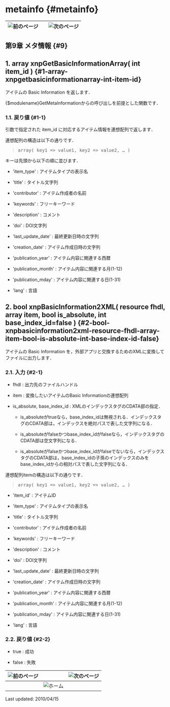 # metainfo {#metainfo}

| ![前のページ](../../assets/commonlib/prev.gif)  |   |  ![次のページ](../../assets/commonlib/next.gif) |
| --- | :-: | --- |

## 第9章 メタ情報 {#9}

## 1\. array xnpGetBasicInformationArray( int item_id ) {#1-array-xnpgetbasicinformationarray-int-item-id}

アイテムの Basic Information を返します．

{$modulename}GetMetaInformationからの呼び出しを前提とした関数です．

### 1.1\. 戻り値 {#1-1}

引数で指定された item_id に対応するアイテム情報を連想配列で返します．

連想配列の構造は以下の通りです．

> <pre class="programlisting">array( key1 =&gt; value1, key2 =&gt; value2, … )</pre>

キーは先頭から以下の順に並びます．

*   &#039;item_type&#039; : アイテムタイプの表示名

*   &#039;title&#039; : タイトル文字列

*   &#039;contributor&#039; : アイテム作成者の名前

*   &#039;keywords&#039; : フリーキーワード

*   &#039;description&#039; : コメント

*   &#039;doi&#039; : DOI文字列

*   &#039;last_update_date&#039; : 最終更新日時の文字列

*   &#039;creation_date&#039; : アイテム作成日時の文字列

*   &#039;publication_year&#039; : アイテム内容に関連する西暦

*   &#039;publication_month&#039; : アイテム内容に関連する月(1-12)

*   &#039;publication_mday&#039; : アイテム内容に関連する日(1-31)

*   &#039;lang&#039; : 言語

## 2\. bool xnpBasicInformation2XML( resource fhdl, array item, bool is_absolute, int base_index_id=false ) {#2-bool-xnpbasicinformation2xml-resource-fhdl-array-item-bool-is-absolute-int-base-index-id-false}

アイテムの Basic Information を，外部アプリと交換するためのXMLに変換してファイルに出力します．

### 2.1\. 入力 {#2-1}

*   fhdl : 出力先のファイルハンドル

*   item : 変換したいアイテムのBasic Informationの連想配列

*   is_absolute, base_index_id : XMLのインデックスタグのCDATA部の指定．

    *   is_absoluteがtrueなら，base_index_idは無視される．インデックスタグのCDATA部は，インデックスを絶対パスで表した文字列になる．

    *   is_absoluteがfalseかつbase_index_idがfalseなら，インデックスタグのCDATA部は空文字列になる．

    *   is_absoluteがfalseかつbase_index_idがfalseでないなら，インデックスタグのCDATA部は，base_index_idの子孫のインデックスのみをbase_index_idからの相対パスで表した文字列になる．

連想配列itemの構造は以下の通りです．

> <pre class="programlisting">array( key1 =&gt; value1, key2 =&gt; value2, … )</pre>

*   &#039;item_id&#039; : アイテムID

*   &#039;item_type&#039; : アイテムタイプの表示名

*   &#039;title&#039; : タイトル文字列

*   &#039;contributor&#039; : アイテム作成者の名前

*   &#039;keywords&#039; : フリーキーワード

*   &#039;description&#039; : コメント

*   &#039;doi&#039; : DOI文字列

*   &#039;last_update_date&#039; : 最終更新日時の文字列

*   &#039;creation_date&#039; : アイテム作成日時の文字列

*   &#039;publication_year&#039; : アイテム内容に関連する西暦

*   &#039;publication_month&#039; : アイテム内容に関連する月(1-12)

*   &#039;publication_mday&#039; : アイテム内容に関連する日(1-31)

*   &#039;lang&#039; : 言語

### 2.2\. 戻り値 {#2-2}

*   true : 成功

*   false : 失敗

| ![前のページ](../../assets/commonlib/prev.gif)  |   |  ![次のページ](../../assets/commonlib/next.gif) |
| --- | --- | --- |
|   | ![ホーム](../../assets/commonlib/home.gif)  |   |

Last updated: 2010/04/15